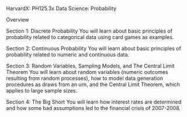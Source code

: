 HarvardX: PH125.3x Data Science: Probability

Overview

Section 1: Discrete Probability
You will learn about basic principles of probability related to categorical data using card games as examples.

Section 2: Continuous Probability
You will learn about basic principles of probability related to numeric and continuous data.

Section 3: Random Variables, Sampling Models, and The Central Limit Theorem 
You will learn about random variables (numeric outcomes resulting from random processes), how to model data generation procedures as draws from an urn, and the Central Limit Theorem, which applies to large sample sizes.

Section 4: The Big Short 
You will learn how interest rates are determined and how some bad assumptions led to the financial crisis of 2007-2008.
